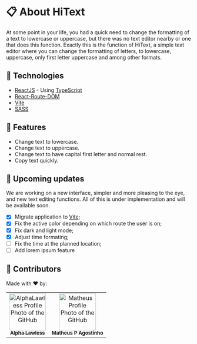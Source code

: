 # 📋 About HiText
At some point in your life, you had a quick need to change the formatting of a text to lowercase or uppercase, but there was no text editor nearby or one that does this function.
Exactly this is the function of HiText, a simple text editor where you can change the formatting of letters, to lowercase, uppercase, only first letter uppercase and among other formats.

## 🧰 Technologies
- [ReactJS](https://reactjs.org) - Using [TypeScript](https://www.typescriptlang.org)
- [React-Route-DOM](https://reactrouter.com)
- [Vite](https://vitejs.dev)
- [SASS](https://sass-lang.com)
## 🔖 Features
- Change text to lowercase.
- Change text to uppercase.
- Change text to have capital first letter and normal rest.
- Copy text quickly.
## 🚩 Upcoming updates
We are working on a new interface, simpler and more pleasing to the eye, and new text editing functions. All of this is under implementation and will be available soon.

- [x] Migrate application to [Vite](https://vitejs.dev);
- [x] Fix the active color depending on which route the user is on;
- [x] Fix dark and light mode;
- [x] Adjust time formating;
- [ ] Fix the time at the planned location;
- [ ] Add lorem ipsum feature

## 🤝 Contributors

Made with ❤️ by:

<table>
  <tr>
    <td align="center">
      <a href="https://github.com/alphalawless">
        <img src="https://github.com/alphalawless.png" width="100px;" alt="AlphaLawless Profile Photo of the GitHub"/><br>
        <sub>
          <b>Alpha Lawless</b>
        </sub>
      </a>
    </td>
    <td align="center">
      <a hrf="#">
        <img src="https://github.com/themath123.png" width="100px;" alt="Matheus Profile Photo of the GitHub"/><br>
        <sub>
          <b>Matheus P Agostinho</b>
        </sub>
      </a>
    </td>
  </tr>
</table>
